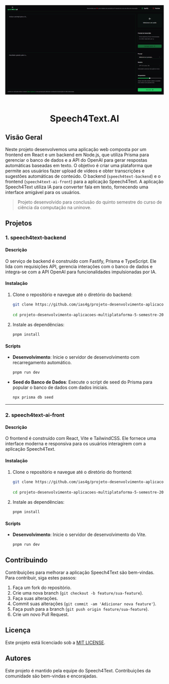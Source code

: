 <img src=".github/tela-aplicacao-web.png"/>
<br>
<br>
<h1 align="center">Speech4Text.AI</h1>

## Visão Geral

Neste projeto desenvolvemos uma aplicação web composta por um frontend em React e
um backend em Node.js, que utiliza Prisma para gerenciar o banco de dados e a API do
OpenAI para gerar respostas automáticas baseadas em texto. O objetivo é criar uma plataforma que permite aos usuários fazer upload de vídeos e obter transcrições e sugestões
automáticas de conteúdo. O backend (`speech4text-backend`) e o frontend (`speech4text-ai-front`) para a aplicação Speech4Text. A aplicação Speech4Text utiliza IA para converter fala em texto, fornecendo uma interface amigável para os usuários.

> Projeto desenvolvido para conclusão do quinto semestre do curso de ciência da computação na uninove.

## Projetos

### 1. speech4text-backend

#### Descrição
O serviço de backend é construído com Fastify, Prisma e TypeScript. Ele lida com requisições API, gerencia interações com o banco de dados e integra-se com a API OpenAI para funcionalidades impulsionadas por IA.

#### Instalação

1. Clone o repositório e navegue até o diretório do backend:
   ```bash
   git clone https://github.com/ias4g/projeto-desenvolvimento-aplicacoes-multiplataforma-5-semestre-2024.git

   cd projeto-desenvolvimento-aplicacoes-multiplataforma-5-semestre-2024
   ```

2. Instale as dependências:
   ```bash
   pnpm install
   ```

#### Scripts

- **Desenvolvimento**: Inicie o servidor de desenvolvimento com recarregamento automático.
  ```bash
  pnpm run dev
  ```

- **Seed do Banco de Dados**: Execute o script de seed do Prisma para popular o banco de dados com dados iniciais.
  ```bash
  npx prisma db seed
  ```

---

### 2. speech4text-ai-front

#### Descrição
O frontend é construído com React, Vite e TailwindCSS. Ele fornece uma interface moderna e responsiva para os usuários interagirem com a aplicação Speech4Text.

#### Instalação

1. Clone o repositório e navegue até o diretório do frontend:
   ```bash
   git clone https://github.com/ias4g/projeto-desenvolvimento-aplicacoes-multiplataforma-5-semestre-2024.git

   cd projeto-desenvolvimento-aplicacoes-multiplataforma-5-semestre-2024
   ```

2. Instale as dependências:
   ```bash
   pnpm install
   ```

#### Scripts

- **Desenvolvimento**: Inicie o servidor de desenvolvimento do Vite.
  ```bash
  pnpm run dev
  ```

## Contribuindo

Contribuições para melhorar a aplicação Speech4Text são bem-vindas. Para contribuir, siga estes passos:

1. Faça um fork do repositório.
2. Crie uma nova branch (`git checkout -b feature/sua-feature`).
3. Faça suas alterações.
4. Commit suas alterações (`git commit -am 'Adicionar nova feature'`).
5. Faça push para a branch (`git push origin feature/sua-feature`).
6. Crie um novo Pull Request.

## Licença

Este projeto está licenciado sob a [MIT LICENSE](LICENSE).

## Autores

Este projeto é mantido pela equipe do Speech4Text. Contribuições da comunidade são bem-vindas e encorajadas.
